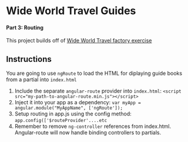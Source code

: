 # Wide World Travel Guides

#### Part 3: Routing

This project builds off of [Wide World Travel factory exercise](./MF_WIDE_WORLD_TRAVEL.md)

## Instructions

You are going to use `ngRoute` to load the HTML for diplaying guide books from a partial into `index.html`

1. Include the separate `angular-route` provider into `index.html`: `<script src="my-path-to-angular-route.min.js"></script>`
1. Inject it into your app as a dependency: `var myApp = angular.module("MyAppName", ['ngRoute']);`
1. Setup routing in app.js using the config method: `app.config(['$routeProvider'....etc`
1. Remember to remove `ng-controller` references from index.html. Angular-route will now handle binding controllers to partials.
